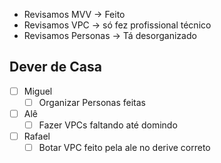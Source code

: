 - Revisamos MVV -> Feito
- Revisamos VPC -> só fez profissional técnico
- Revisamos Personas -> Tá desorganizado



## Dever de Casa
- [ ] Miguel
	- [ ] Organizar Personas feitas
- [ ] Alê
	- [ ] Fazer VPCs faltando até domindo
- [ ] Rafael
	- [ ] Botar VPC feito pela ale no derive correto